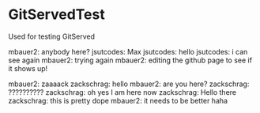# GitServedTest
Used for testing GitServed

mbauer2: anybody here?
jsutcodes: Max
jsutcodes: hello
jsutcodes: i can see again
mbauer2: trying again
mbauer2: editing the github page to see if it shows up!

mbauer2: zaaaack
zackschrag: hello
mbauer2: are you here?
zackschrag: ??????????
zackschrag: oh yes I am here now
zackschrag: Hello there
zackschrag: this is pretty dope
mbauer2: it needs to be better haha